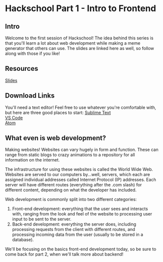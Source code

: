 # Hackschool Part 1 - Intro to Frontend

## Intro
Welcome to the first session of Hackschool! The idea behind this series is that you'll learn a lot about web development while making a meme generator that others can use. The slides are linked here as well, so follow along with those if you like!

## Resources 
[Slides](https://docs.google.com/presentation/d/1UEmN_eM7ajSMaM-EhpxcWeMWUJH4lz0lECTbi2fM6xs)

## Download Links
You'll need a text editor! Feel free to use whatever you're comfortable with, but here are three good places to start:
[Sublime Text](https://www.sublimetext.com/download)\
[VS Code](https://code.visualstudio.com/download)\
[Atom](https://atom.io/)

## What even is web development?
Making websites! Websites can vary hugely in form and function. These can range from static blogs to crazy animations to a repository for all information on the internet. 

The infrastructure for using these websites is called the World Wide Web. Websites are served to our computers by...well, servers, which each are assigned individual addresses called Internet Protocol (IP) addresses. Each server will have different routes (everything after the .com slash) for different content, depending on what the developer has included. 

Web development is commonly split into two different categories: 
 1. Front-end development: everything that the user sees and interacts with, ranging from the look and feel of the website to processing user input to be sent to the server.
 2. Back-end development: everything the server does, including processing requests from the client with different routes, and processing incoming data from the user (usually to be stored in a database).

We'll be focusing on the basics front-end development today, so be sure to come back for part 2, when we'll talk more about backend!

